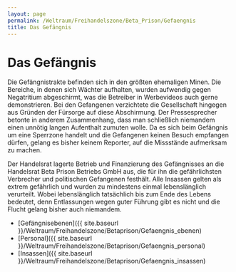 ```yaml
---
layout: page
permalink: /Weltraum/Freihandelszone/Beta_Prison/Gefaengnis
title: Das Gefängnis
---
```



# Das Gefängnis


Die Gefängnistrakte befinden sich in den größten ehemaligen Minen. Die Bereiche, in denen sich Wächter aufhalten, wurden aufwendig gegen Negatritium abgeschirmt, was die Betreiber in Werbevideos auch gerne demonstrieren. Bei den Gefangenen verzichtete die Gesellschaft hingegen aus Gründen der Fürsorge auf diese Abschirmung. Der Pressesprecher betonte in anderem Zusammenhang, dass man schließlich niemandem einen unnötig langen Aufenthalt zumuten wolle. Da es sich beim Gefängnis um eine Sperrzone handelt und die Gefangenen keinen Besuch empfangen dürfen, gelang es bisher keinem Reporter, auf die Missstände aufmerksam zu machen.

Der Handelsrat lagerte Betrieb und Finanzierung des Gefängnisses an die Handelsrat Beta Prison Betriebs GmbH aus, die für ihn die gefährlichsten Verbrecher und politischen Gefangenen festhält. Alle Insassen gelten als extrem gefährlich und wurden zu mindestens einmal lebenslänglich verurteilt. Wobei lebenslänglich tatsächlich bis zum Ende des Lebens bedeutet, denn Entlassungen wegen guter Führung gibt es nicht und die Flucht gelang bisher auch niemandem.

- [Gefängnisebenen]({{ site.baseurl }}/Weltraum/Freihandelszone/Betaprison/Gefaengnis_ebenen)
- [Personal]({{ site.baseurl }}/Weltraum/Freihandelszone/Betaprison/Gefaengnis_personal)
- [Insassen]({{ site.baseurl }}/Weltraum/Freihandelszone/Betaprison/Gefaengnis_insassen)



